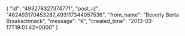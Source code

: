  {
   "id": "493278327374771",
   "post_id": "462493170453287_493117344057536",
   "from_name": "Beverly Berta Braakschmack",
   "message": "K",
   "created_time": "2013-03-17T19:01:42+0000"
 }
